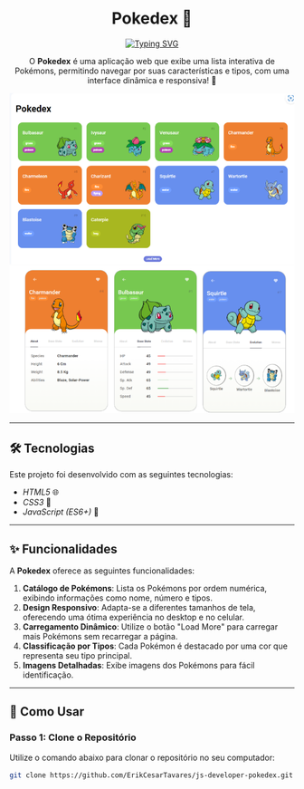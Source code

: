 <h1 align="center">Pokedex 📖</h1>

<div align="center">
  <a href="https://git.io/typing-svg">
    <img src="https://readme-typing-svg.demolab.com?font=Roboto&size=24&duration=2000&pause=500&color=FF6347&center=true&vCenter=true&width=435&lines=Pokedex+📖;Catálogo+de+Pokémons+Interativo!" alt="Typing SVG" />
  </a>
</div>

<p align="center">
  O <b>Pokedex</b> é uma aplicação web que exibe uma lista interativa de Pokémons, permitindo navegar por suas características e tipos, com uma interface dinâmica e responsiva! 🌟
</p>

<p align="center">
  <img alt="Demonstração do projeto" src="https://github.com/ErikCesarTavares/js-developer-pokedex/blob/main/assets/principal%20(1).png" width="600px">
  <img alt="Demonstração do projeto" src="https://github.com/ErikCesarTavares/js-developer-pokedex/blob/main/assets/principal%20(2).png" width="600px">
</p>

---

## 🛠 Tecnologias

Este projeto foi desenvolvido com as seguintes tecnologias:

- *HTML5* 🌐  
- *CSS3* 🎨  
- *JavaScript (ES6+)* 📜

---

## ✨ Funcionalidades

A **Pokedex** oferece as seguintes funcionalidades:

1. **Catálogo de Pokémons**: Lista os Pokémons por ordem numérica, exibindo informações como nome, número e tipos.
2. **Design Responsivo**: Adapta-se a diferentes tamanhos de tela, oferecendo uma ótima experiência no desktop e no celular.
3. **Carregamento Dinâmico**: Utilize o botão "Load More" para carregar mais Pokémons sem recarregar a página.
4. **Classificação por Tipos**: Cada Pokémon é destacado por uma cor que representa seu tipo principal.
5. **Imagens Detalhadas**: Exibe imagens dos Pokémons para fácil identificação.

---

## 🧠 Como Usar

### Passo 1: Clone o Repositório
Utilize o comando abaixo para clonar o repositório no seu computador:
```bash
git clone https://github.com/ErikCesarTavares/js-developer-pokedex.git

